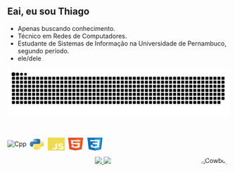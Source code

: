 ## Eai, eu sou Thiago 

<ul>
  <li>Apenas buscando conhecimento.</li>
  <li>Técnico em Redes de Computadores.</li>
  <li>Estudante de Sistemas de Informação na Universidade de Pernambuco, segundo período.</li>
  <li>ele/dele</li>
</ul>

![Snake animation](https://github.com/akiratorres/akiratorres/blob/output/github-contribution-grid-snake.svg)
  
  
<div style="display: inline_block"><br>
  <p>
  <img align="center" alt="Cpp" height="30" width="40" src="https://upload.wikimedia.org/wikipedia/commons/1/18/ISO_C%2B%2B_Logo.svg">
  <img align="center" alt="Python" height="30" width="40" src="https://raw.githubusercontent.com/devicons/devicon/master/icons/python/python-original.svg">
  <img align="center" alt="Js" height="30" width="40" src="https://raw.githubusercontent.com/devicons/devicon/master/icons/javascript/javascript-plain.svg">
  <img align="center" alt="HTML" height="30" width="40" src="https://raw.githubusercontent.com/devicons/devicon/master/icons/html5/html5-original.svg">
  <img align="center" alt="CSS" height="30" width="40" src="https://raw.githubusercontent.com/devicons/devicon/master/icons/css3/css3-original.svg">
  </p>
</div>
  
<div align="center">
  <a href="https://github.com/akiratorres">
  <img height="130em" src="https://github-readme-stats.vercel.app/api?username=akiratorres&show_icons=true&theme=dracula&include_all_commits=true&count_private=true"/>
  <img height="130em" src="https://github-readme-stats.vercel.app/api/top-langs/?username=akiratorres&layout=compact&langs_count=7&theme=dracula"/>
  <img align="right" alt="Cowboy" height="150" style="border-radius:50px;" src="https://media.discordapp.net/attachments/809253570964488225/898457599727509505/tumblr_putwna5RWn1qzhf3uo3_1280.gif">
</div>
